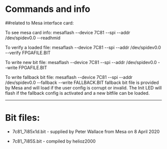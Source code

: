 # Commands and info 
##related to Mesa interface card:

To see mesa card info:
mesaflash --device 7C81 --spi --addr /dev/spidev0.0 --readhmid

To verify a loaded file:
mesaflash --device 7C81 --spi --addr /dev/spidev0.0 --verify FPGAFILE.BIT

To write new bit file:
mesaflash --device 7C81 --spi --addr /dev/spidev0.0 --write FPGAFILE.BIT

To write fallback bit file:
mesaflash --device 7C81 --spi --addr /dev/spidev0.0 --fallback --write FALLBACK.BIT
fallback bit file is provided by Mesa and will load if the user config is corrupt or invalid. 
The Init LED will flash if the fallback config is activated and a new bitfile can be loaded.

---

# Bit files:

  * 7c81_7i85x1d.bit - supplied by Peter Wallace from Mesa on 8 April 2020

  * 7c81_7i85S.bit - compiled by helioz2000

